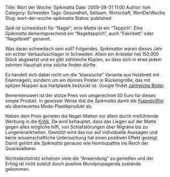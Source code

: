 Title: Wort der Woche: Spikmatta
Date: 2009-08-31 11:00
Author: tom
Category: Schweden
Tags: Gesundheit, Seltsam, Wirtschaft, WortDerWoche
Slug: wort-der-woche-spikmatta
Status: published

*Spik* ist schwedisch für “Nagel”; eine *Matta* ist ein “Teppich”. Eine
*Spikmatta* dementsprechend ein “Nagelteppich”, auch “Fakirbett” oder
“Nagelbrett” genannt.

Was daran schwedisch sein soll? Folgendes. *Spikmattor* waren dieses
Jahr ein echter Verkaufsschlager in Schweden. Allein ein Anbieter hat
150.000 Stück abgesetzt und es gibt zahlreiche Kopien, so dass sich in
etwa jedem zehnten Haushalt eine solche finden dürfte.

Es handelt sich dabei nicht um die “klassische” Variante aus Holzbrett
mit Eisennägeln, sondern um ein dünnes Polster in Rückengröße, das mit
spitzen Noppen aus Hartplastik bestückt ist. Google findet [zahlreiche
Bilder](http://images.google.com/images?q=spikmatta).

Bemerkenswert ist der stolze Preis von umgerechnet 50 Euro für dieses
simple Produkt. In gewisser Weise löst die *Spikmatta* damit die
[*Foppatofflor*](http://www.fiket.de/2008/09/01/grelle-plastikschuhe/)
als überteuertes Mode-Plastikprodukt ab.

Neben dem Preis gerieten die Nagel-Matten vor allem durch irreführende
Werbung in die
[Kritik](http://www.svd.se/nyheter/vetenskap/matklimat/artikel_3438897.svd).
Da wird behauptet, dass das Liegen auf der Matte gegen alles mögliche
hilft, von Schlafstörungen über Migräne bis zu Lungenkrankheiten.
Gestützt wird das nur auf individuelle Aussagen und keine
wissenschaftliche Untersuchung hat einen positiven Effekt gezeigt. Damit
gehört die *Spikmatta* genauso wie Homöopathie ins Reich der
Quacksalberei.

Nichtsdestotrotz scheinen viele die “Anwendung” zu genießen und der
Erfolg ist nicht zuletzt durch positive Mundpropaganda zustande
gekommen.

